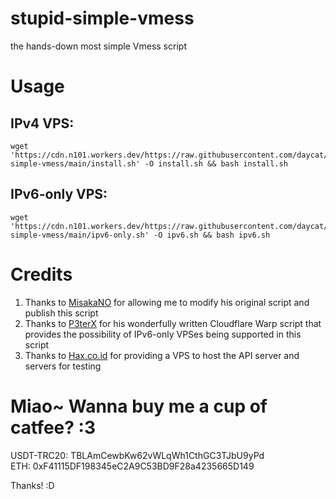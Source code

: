 # stupid-simple-vmess
the hands-down most simple Vmess script

# Usage

## IPv4 VPS:
```shell
wget 'https://cdn.n101.workers.dev/https://raw.githubusercontent.com/daycat/stupid-simple-vmess/main/install.sh' -O install.sh && bash install.sh
```

## IPv6-only VPS:
```shell
wget 'https://cdn.n101.workers.dev/https://raw.githubusercontent.com/daycat/stupid-simple-vmess/main/ipv6-only.sh' -O ipv6.sh && bash ipv6.sh
```

# Credits

1. Thanks to [MisakaNO](https://github.com/Misaka-blog) for allowing me to modify his original script and publish this script
2. Thanks to [P3terX](https://github.com/P3TERX) for his wonderfully written Cloudflare Warp script that provides the possibility of IPv6-only VPSes being supported in this script
3. Thanks to [Hax.co.id](https://hax.co.id) for providing a VPS to host the API server and servers for testing

# Miao~ Wanna buy me a cup of catfee? :3
USDT-TRC20:   TBLAmCewbKw62vWLqWh1CthGC3TJbU9yPd   
ETH:          0xF41115DF198345eC2A9C53BD9F28a4235665D149  

Thanks! :D
